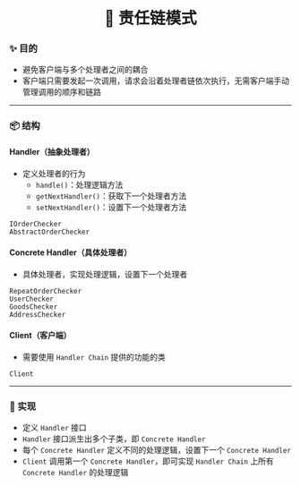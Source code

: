 <h1 align="center">🚀 责任链模式</h1>

### ✨ 目的

* 避免客户端与多个处理者之间的耦合
* 客户端只需要发起一次调用，请求会沿着处理者链依次执行，无需客户端手动管理调用的顺序和链路

---

### 📦 结构

#### Handler（抽象处理者）

* 定义处理者的行为
    * `handle()`：处理逻辑方法
    * `getNextHandler()`：获取下一个处理者方法
    * `setNextHandler()`：设置下一个处理者方法

```
IOrderChecker
AbstractOrderChecker
```

#### Concrete Handler（具体处理者）

* 具体处理者，实现处理逻辑，设置下一个处理者

```
RepeatOrderChecker
UserChecker
GoodsChecker
AddressChecker
```

#### Client（客户端）

* 需要使用 `Handler Chain` 提供的功能的类

```
Client
```

---

### 🏹 实现

* 定义 `Handler` 接口
* `Handler` 接口派生出多个子类，即 `Concrete Handler`
* 每个 `Concrete Handler` 定义不同的处理逻辑，设置下一个 `Concrete Handler`
* `Client` 调用第一个 `Concrete Handler`，即可实现 `Handler Chain` 上所有 `Concrete Handler` 的处理逻辑
